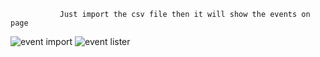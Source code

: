                Just import the csv file then it will show the events on page
![event import](https://github.com/user-attachments/assets/26fca039-7590-412e-9d3e-c8ec663b0b04)
![event lister](https://github.com/user-attachments/assets/e7632d4d-1484-460a-b6ab-b736aebdbff0)
